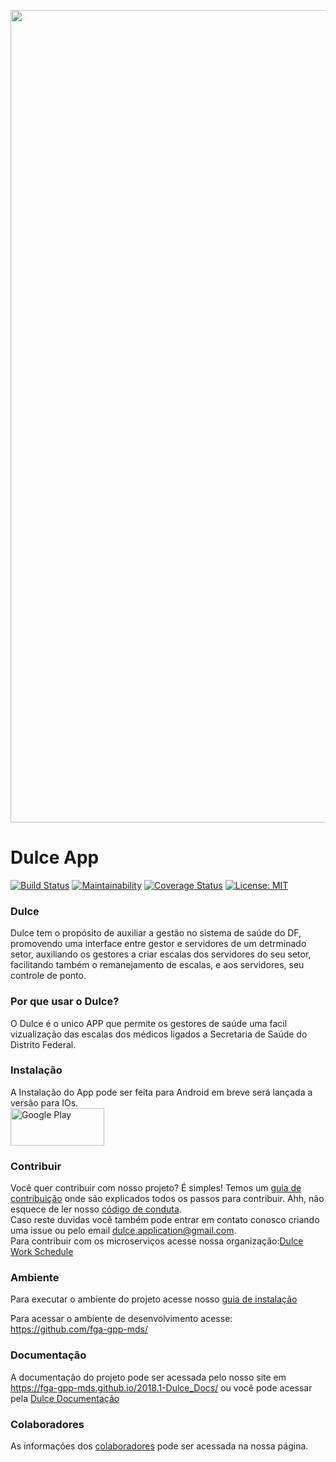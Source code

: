 [<img src="assets/img/DulceHorizontal.svg" width="1300" title="">](https://fga-gpp-mds.github.io/2018.1-Dulce_Docs/)
# Dulce App
 [![Build Status](https://travis-ci.org/fga-gpp-mds/2018.1-Dulce_App.svg?branch=master)](https://travis-ci.org/fga-gpp-mds/2018.1-Dulce_App) [![Maintainability](https://api.codeclimate.com/v1/badges/b674488b430f6922207e/maintainability)](https://codeclimate.com/github/fga-gpp-mds/2018.1-Dulce_App/maintainability) [![Coverage Status](https://coveralls.io/repos/github/fga-gpp-mds/2018.1-Dulce_App/badge.svg?branch=master)](https://coveralls.io/github/fga-gpp-mds/2018.1-Dulce_App?branch=master) [![License: MIT](https://img.shields.io/badge/License-MIT-yellow.svg)](https://opensource.org/licenses/MIT)


### Dulce

Dulce tem o propósito de auxiliar a gestão no sistema de saúde do DF, promovendo uma interface entre gestor e servidores de um detrminado setor, auxiliando os gestores a criar escalas dos servidores do seu setor, facilitando também o remanejamento de escalas, e aos servidores, seu controle de ponto.


### Por que usar o Dulce?

O Dulce é o unico APP que permite os gestores de saúde uma facil vizualização das escalas dos médicos ligados a Secretaria de Saúde do Distrito Federal.

### Instalação
A Instalação do App pode ser feita para Android em breve será lançada a versão para IOs.  
<a href="https://play.google.com/store/apps/details?id=com.dulce"><img src="/assets/img/googleplay.png" width="150" height="60" title="Google Play"></a>

### Contribuir
Você quer contribuir com nosso projeto? É simples! Temos um [guia de contribuição](CONTRIBUTING.md) onde são explicados todos os passos para contribuir. Ahh, não esquece de ler nosso [código de conduta](CODE_OF_CONDUCT.md).   
Caso reste duvidas você também pode entrar em contato conosco criando uma issue ou pelo email dulce.application@gmail.com.  
Para contribuir com os microserviços acesse nossa organização:[Dulce Work Schedule](https://github.com/fga-gpp-mds/)

### Ambiente

Para executar o ambiente do projeto acesse nosso [guia de instalação](guia_de_instalacao.md)

Para acessar o ambiente de desenvolvimento acesse:  https://github.com/fga-gpp-mds/

### Documentação

A documentação do projeto pode ser acessada pelo nosso site em https://fga-gpp-mds.github.io/2018.1-Dulce_Docs/ ou você pode acessar pela [Dulce Documentação](https://github.com/fga-gpp-mds.github.io/2018.1-Dulce_Docs/)


### Colaboradores
 As informações dos [colaboradores](https://fga-gpp-mds.github.io/2018.1-Dulce_Docs/colaboradores.html) pode ser acessada na nossa página.
